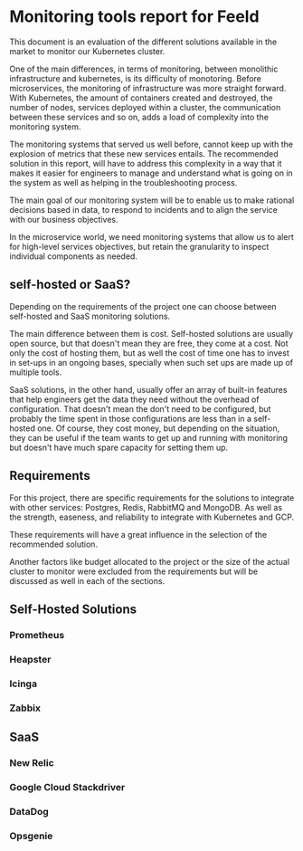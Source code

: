 # Monitoring tools report for Feeld

This document is an evaluation of the different solutions available in the market to monitor our Kubernetes cluster.

One of the main differences, in terms of monitoring, between monolithic infrastructure and kubernetes, is its difficulty of monotoring. Before microservices, the monitoring of infrastructure was more straight forward. With Kubernetes, the amount of containers created and destroyed, the number of nodes, services deployed within a cluster, the communication between these services and so on, adds a load of complexity into the monitoring system. 

The monitoring systems that served us well before, cannot keep up with the explosion of metrics that these new services entails. The recommended solution in this report, will have to address this complexity in a way that it makes it easier for engineers to manage and understand what is going on in the system as well as helping in the troubleshooting process.

The main goal of our monitoring system will be to enable us to make rational decisions based in data, to respond to incidents and to align the service with our business objectives.

In the microservice world, we need monitoring systems that allow us to alert for high-level services objectives, but retain the granularity to inspect individual components as needed.


## self-hosted or SaaS?

Depending on the requirements of the project one can choose between self-hosted and SaaS monitoring solutions. 

The main difference between them is cost. Self-hosted solutions are usually open source, but that doesn't mean they are free, they come at a cost. Not only the cost of hosting them, but as well the cost of time one has to invest in set-ups in an ongoing bases, specially when such set ups are made up of multiple tools. 

SaaS solutions, in the other hand, usually offer an array of built-in features that help engineers get the data they need without the overhead of configuration. That doesn't mean the don't need to be configured, but probably the time spent in those configurations are less than in a self-hosted one. Of course, they cost money, but depending on the situation, they can be useful if the team wants to get up and running with monitoring but doesn't have much spare capacity for setting them up.

## Requirements

For this project, there are specific requirements for the solutions to integrate with other services: Postgres, Redis, RabbitMQ and MongoDB. As well as the strength, easeness, and reliability to integrate with Kubernetes and GCP.  

These requirements will have a great influence in the selection of the recommended solution.

Another factors like budget allocated to the project or the size of the actual cluster to monitor were excluded from the requirements but will be discussed as well in each of the sections.

## Self-Hosted Solutions


### Prometheus


### Heapster


### Icinga


### Zabbix


## SaaS

### New Relic


### Google Cloud Stackdriver


### DataDog


### Opsgenie


